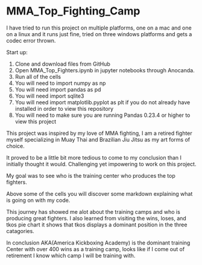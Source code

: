 # MMA_Top_Fighting_Camp

I have tried to run this project on multiple platforms, one on a mac and one on a linux and it runs just fine, tried on three windows platforms and gets a codec error thrown.

Start up:

1. Clone and download files from GitHub
2. Open MMA_Top_Fighters.ipynb in jupyter notebooks through Anocanda.
3. Run all of the cells
4. You will need to import numpy as np
5. You will need import pandas as pd
6. You will need import sqlite3
7. You will need import matplotlib.pyplot as plt if you do not already have installed in order to view this repository
8. You will need to make sure you are running Pandas 0.23.4 or higher to view this project


This project was inspired by my love of MMA fighting, I am a retired fighter myself specializing in Muay Thai and Brazilian Jiu Jitsu as my art forms of choice.

It proved to be a little bit more tedious to come to my conclusion than I initially thought it would. Challenging yet impowering to work on this project. 

My goal was to see who is the training center who produces the top fighters. 

Above some of the cells you will discover some markdown explaining what is going on with my code. 

This journey has showed me alot about the training camps and who is producing great fighters. I also learned from visiting the  wins, loses, and tkos pie chart it shows that tkos displays a dominant position in the three catagories.

In conclusion AKA(America Kickboxing Academy) is the dominant training Center with over 400 wins as a training camp, looks like if I come out of retirement I know which camp I will be training with. 
